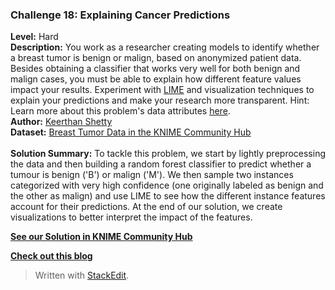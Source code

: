 ﻿
### Challenge 18: Explaining Cancer Predictions

******Level:****** Hard<br>******Description:****** You work as a researcher creating models to identify whether a breast tumor is benign or malign, based on anonymized patient data. Besides obtaining a classifier that works very well for both benign and malign cases, you must be able to explain how different feature values impact your results. Experiment with  [LIME](https://www.knime.com/blog/XAI-LIME-stroke-prediction)  and visualization techniques to explain your predictions and make your research more transparent. Hint: Learn more about this problem's data attributes  [here](https://archive.ics.uci.edu/dataset/15/breast+cancer+wisconsin+original).<br>******Author:****** [Keerthan Shetty](https://hub.knime.com/k10shetty1)<br>******Dataset:****** [Breast Tumor Data in the KNIME Community Hub](https://hub.knime.com/alinebessa/spaces/Just%20KNIME%20It!%20Season%203%20-%20Datasets/Challenge%2018%20-%20Dataset~JMWDCxY4oCz_eK_o/)<br><br>******Solution Summary:****** To tackle this problem, we start by lightly preprocessing the data and then building a random forest classifier to predict whether a tumour is benign ('B') or malign ('M'). We then sample two instances categorized with very high confidence (one originally labeled as benign and the other as malign) and use LIME to see how the different instance features account for their predictions. At the end of our solution, we create visualizations to better interpret the impact of the features.

**[See our Solution in KNIME Community Hub](https://hub.knime.com/knime/spaces/Just%20KNIME%20It!/Challenge%2018%20-%20Explaining%20Cancer%20Predictions~hp5ZeDuqH1UKBSPQ/current-state)**

[**Check out this blog**](https://www.knime.com/blog/XAI-LIME-stroke-prediction)

> Written with [StackEdit](https://stackedit.io/).
